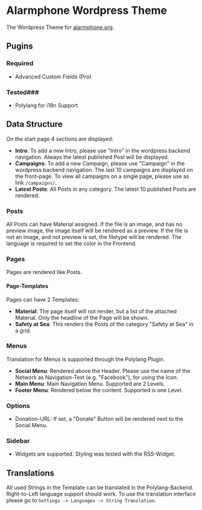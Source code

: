 # Alarmphone Wordpress Theme #
The Wordpress Theme for [alarmphone.org](http://alarmphone.org/).

## Pugins ##

### Required ###
- Advanced Custom Fields (Pro)

### Tested###
- Polylang for i18n Support

## Data Structure ##
On the start page 4 sections are displayed:
- **Intro**: To add a new Intro, please use "Intro" in the wordpress backend navigation. Always the latest published Post will be displayed.
- **Campaigns**: To add a new Campaign, please use "Campaign" in the wordpress backend navigation. The last 10 campaigns are displayed on the front-page. To view all campaigns on a single page, please use as link ``/campaigns/``.
- **Latest Posts**: All Posts in any category. The latest 10 published Posts are rendered.

### Posts ###
All Posts can have Material assigned. If the file is an image, and has no preview image, the image itself will be rendered as a preview. If the file is not an image, and not preview is set, the filetype will be rendered. The language is required to set the color in the Frontend.

### Pages ###
Pages are rendered like Posts.

#### Page-Templates ####
Pages can have 2 Templates:
- **Material**: The page itself will not render, but a list of the attached Material. Only the headline of the Page will be shown.
- **Safety at Sea**: This renders the Posts of the category "Safety at Sea" in a grid.

### Menus ###
Translation for Menus is supported through the Polylang Plugin.

- **Social Menu**: Rendered above the Header. Please use the name of the Network as Navigation-Text (e.g. "Facebook"), for using the Icon.
- **Main Menu**: Main Navigation Menu. Supported are 2 Levels.
- **Footer Menu**: Rendered below the content. Supported is one Level.

### Options ###
- Donation-URL: If set, a "Donate" Button will be rendered next to the Social Menu.

### Sidebar ###
- Widgets are supported. Styling was tested with the RSS-Widget.

## Translations ##
All used Strings in the Template can be translated in the Polylang-Backend. Right-to-Left language support should work. To use the translation interface please go to ``Settings -> Languages -> String Translation``.
